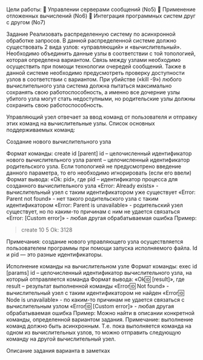 Цели работы: 
 Управлении серверами сообщений (No5)
 Применение отложенных вычислений (No6)
 Интеграция программных систем друг с другом (No7)

Задание
Реализовать распределенную систему по асинхронной обработке запросов. В данной распределенной системе должно существовать 2 вида узлов: «управляющий» и «вычислительный». Необходимо объединить данные узлы в соответствии с той топологией, которая определена вариантом. Связь между узлами необходимо осуществить при помощи технологии очередей сообщений. Также в данной системе необходимо предусмотреть проверку доступности узлов в соответствии с вариантом. При убийстве («kill -9») любого вычислительного узла система должна пытаться максимально сохранять свою работоспособность, а именно все дочерние узлы убитого узла могут стать недоступными, но родительские узлы должны сохранить свою работоспособность.

Управляющий узел отвечает за ввод команд от пользователя и отправку этих команд на вычислительные узлы. Список основных поддерживаемых команд:

Создание нового вычислительного узла

Формат команды: create id [parent]
id – целочисленный идентификатор нового вычислительного узла
parent – целочисленный идентификатор родительского узла. Если топологией не предусмотрено введение данного параметра, то его необходимо игнорировать (если его ввели)
Формат вывода:
«Ok: pid», где pid – идентификатор процесса для созданного вычислительного узла
«Error: Already exists» - вычислительный узел с таким идентификатором уже существует
«Error: Parent not found» - нет такого родительского узла с таким идентификатором
«Error: Parent is unavailable» - родительский узел существует, но по каким-то причинам с ним не удается связаться
«Error: [Custom error]» - любая другая обрабатываемая ошибка Пример:
> create 10 5
Ok: 3128

Примечания: создание нового управляющего узла осуществляется пользователем программы при помощи запуска исполняемого файла. Id и pid — это разные идентификаторы.

Исполнение команды на вычислительном узле
Формат команды: exec id [params]
id – целочисленный идентификатор вычислительного узла, на который отправляется команда
Формат вывода:
«Ok:id: [result]», где result – результат выполненной команды
«Error:id: Not found» - вычислительный узел с таким идентификатором не найден
«Error:id: Node is unavailable» - по каким-то причинам не удается связаться с вычислительным узлом
«Error:id: [Custom error]» - любая другая обрабатываемая ошибка
Пример:
Можно найти в описании конкретной команды, определенной вариантом задания.
Примечание: выполнение команд должно быть асинхронным. Т.е. пока выполняется команда на одном из вычислительных узлов, то можно отправить следующую команду на другой вычислительный узел.

Описание задания варианта в заметках